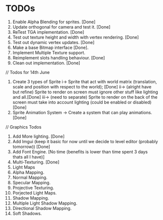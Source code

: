 ﻿# TODOs

1. Enable Alpha Blending for sprites. [Done]
2. Update orthogonal for camera and test it. [Done]
3. ReTest TGA implementation. [Done]
4. Test out texture height and width with vertex rendering. [Done]
5. Test out dynamic vertex updates. [Done]
6. Make a base Bitmap interface [Done]. 
7. Implement Multiple Texture support.
8. Reimplement slots handling behaviour. [Done]
9. Clean out implementation. [Done]

// Todos for 14th June

1. Create 3 types of Sprite
	i-> Sprite that act with world matrix (translation, scale and position with respect to the world); [Done]
    ii-> (alright have but refine) Sprite to render on screen must ignore other stuff like lighting and all.[Done]
    iii-> (need to separate) Sprite to render on the back of the screen must take into account lighting (could be enabled or disabled) [Done]
2. Sprite Animation System -> Create a system that can play animations. [Done]

// Graphics Todos

1. Add More lighting. [Done]
2. Add Imgui (keep it basic for now until we decide to level editor (probably tomorrow)) [Done]
3. Add Font Engine. [No time (benefits is lower than time spent 3 days thats all I have)]
4. Multi-Texturing. [Done]
5. Light Maps
6. Alpha Mapping.
7. Normal Mapping.
8. Specular Mapping.
9. Projective Texturing.
10. Porjected Light Maps.
11. Shadow Mapping.
12. Multiple Light Shadow Mapping.
13. Directional Shadow Mapping.
14. Soft Shadows.
